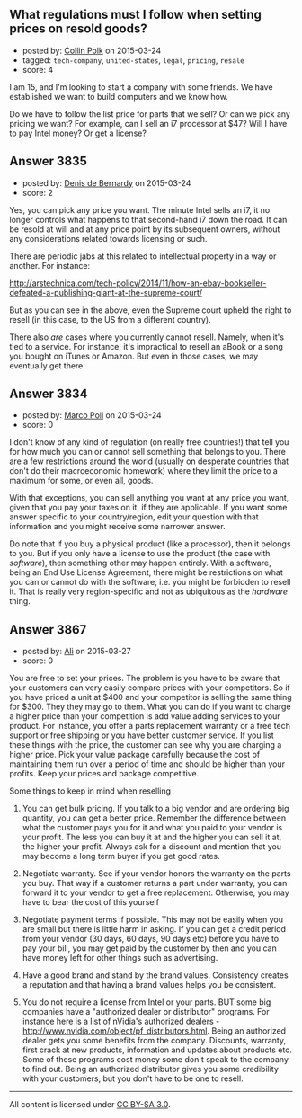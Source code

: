 ## What regulations must I follow when setting prices on resold goods?

- posted by: [Collin Polk](https://stackexchange.com/users/5461796/collin-polk) on 2015-03-24
- tagged: `tech-company`, `united-states`, `legal`, `pricing`, `resale`
- score: 4

I am 15, and I'm looking to start a company with some friends. We have established we want to build computers and we know how.

Do we have to follow the list price for parts that we sell? Or can we pick any pricing we want? For example, can I sell an i7 processor at $47? Will I have to pay Intel money? Or get a license?


## Answer 3835

- posted by: [Denis de Bernardy](https://stackexchange.com/users/182468/denis-de-bernardy) on 2015-03-24
- score: 2

Yes, you can pick any price you want. The minute Intel sells an i7, it no longer controls what happens to that second-hand i7 down the road. It can be resold at will and at any price point by its subsequent owners, without any considerations related towards licensing or such.

There are periodic jabs at this related to intellectual property in a way or another. For instance:

http://arstechnica.com/tech-policy/2014/11/how-an-ebay-bookseller-defeated-a-publishing-giant-at-the-supreme-court/

But as you can see in the above, even the Supreme court upheld the right to resell (in this case, to the US from a different country).

There also *are* cases where you currently cannot resell. Namely, when it's tied to a service. For instance, it's impractical to resell an aBook or a song you bought on iTunes or Amazon. But even in those cases, we may eventually get there.


## Answer 3834

- posted by: [Marco Poli](https://stackexchange.com/users/3026136/marco-poli) on 2015-03-24
- score: 0

I don't know of any kind of regulation (on really free countries!) that tell you for how much you can or cannot sell something that belongs to you. There are a few restrictions around the world (usually on desperate countries that don't do their macroeconomic homework) where they limit the price to a maximum for some, or even all, goods.

With that exceptions, you can sell anything you want at any price you want, given that you pay your taxes on it, if they are applicable. If you want some answer specific to your country/region, edit your question with that information and you might receive some narrower answer.

Do note that if you buy a physical product (like a processor), then it belongs to you. But if you only have a license to use the product (the case with *software*), then something other may happen entirely. With a software, being an End Use License Agreement, there might be restrictions on what you can or cannot do with the software, i.e. you might be forbidden to resell it. That is really very region-specific and not as ubiquitous as the *hardware* thing.


## Answer 3867

- posted by: [Ali](https://stackexchange.com/users/2815644/ali) on 2015-03-27
- score: 0

You are free to set your prices. The problem is you have to be aware that your customers can very easily compare prices with your competitors. So if you have priced a unit at $400 and your competitor is selling the same thing for $300. They they may go to them. What you can do if you want to charge a higher price than your competition is add value adding services to your product. For instance, you offer a parts replacement warranty or a free tech support or free shipping or you have better customer service. If you list these things with the price, the customer can see why you are charging a higher price. Pick your value package carefully because the cost of maintaining them run over a period of time and should be higher than your profits. Keep your prices and package competitive. 

Some things to keep in mind when reselling

1. You can get bulk pricing. If you talk to a big vendor and are ordering big quantity, you can get a better price. Remember the difference between what the customer pays you for it and what you paid to your vendor is your profit. The less you can buy it at and the higher you can sell it at, the higher your profit. Always ask for a discount and mention that you may become a long term buyer if you get good rates. 

2. Negotiate warranty. See if your vendor honors the warranty on the parts you buy. That way if a customer returns a part under warranty, you can forward it to your vendor to get a free replacement. Otherwise, you may have to bear the cost of this yourself

3. Negotiate payment terms if possible. This may not be easily when you are small but there is little harm in asking. If you can get a credit period from your vendor (30 days, 60 days, 90 days etc) before you have to pay your bill, you may get paid by the customer by then and you can have money left for other things such as advertising. 

4. Have a good brand and stand by the brand values. Consistency creates a reputation and that having a brand values helps you be consistent. 

5. You do not require a license from Intel or your parts. BUT some big companies have a "authorized dealer or distributor" programs. For instance here is a list of nVidia's authorized dealers - http://www.nvidia.com/object/pf_distributors.html. Being an authorized dealer gets you some benefits from the company. Discounts, warranty, first crack at new products, information and updates about products etc. Some of these programs cost money some don't speak to the company to find out. Being an authorized distributor gives you some credibility with your customers, but you don't have to be one to resell. 







---

All content is licensed under [CC BY-SA 3.0](https://creativecommons.org/licenses/by-sa/3.0/).
